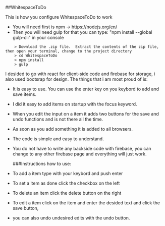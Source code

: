 ##WhitespaceToDo

This is how you configure WhitespaceToDo to work
- You will need first is npm -> https://nodejs.org/en/
- Then you will need gulp for that you can type: "npm install --global gulp-cli" in your console
```
	> Download the .zip file.  Extract the contents of the zip file, then open your terminal, change to the project directory
	> cd WhitespaceToDo
	> npm install
	> gulp
```


I desided to go with react for client-side code and firebase for storage, i also used bootsrap for design.
The things that i am most proud of is:

- It is easy to use. You can use the enter key on you keybord to add and save items.
- I did it easy to add items on startup with the focus keyword.
- When you edit the input on a item it adds two buttons for the save and 
undo functions and is not there all the time.
- As soon as you add something it is added to all browsers.
- The code is simple and easy to understand.
- You do not have to write any backside code with firebase, 
you can change to any other firebase page and everything will just work.





	###Instructions how to use:
- To add a item type with your keybord and push enter
- To set a item as done click the checkbox on the left
- To delete an item click the delete button on the right
- To edit a item click on the item and enter the desided text and click the save button,
- you can also undo undesired edits with the undo button.
